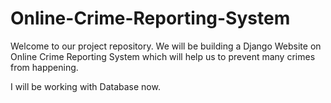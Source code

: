 # Online-Crime-Reporting-System

Welcome to our project repository. We will be building a Django Website on Online Crime Reporting System which will help us to prevent many crimes from happening.


I will be working with Database now.
